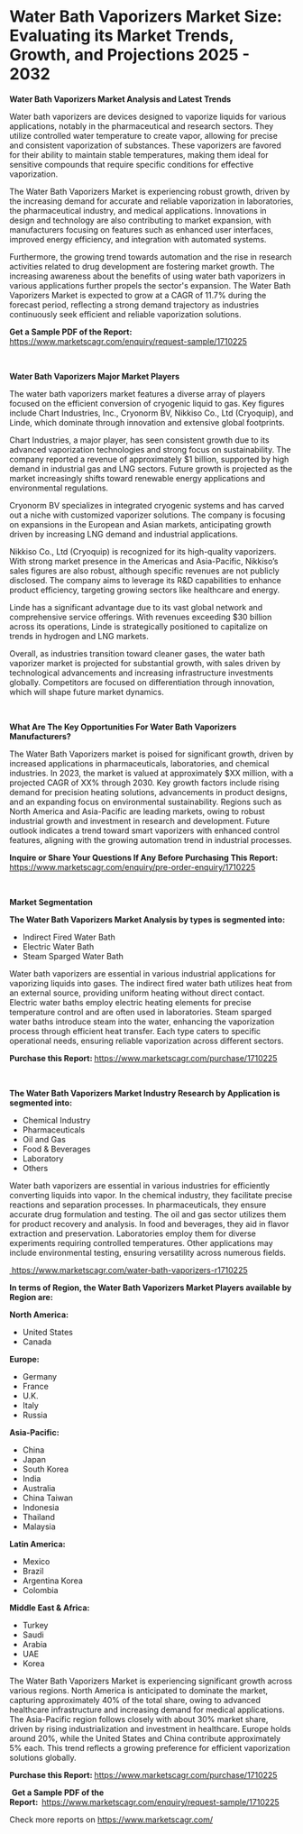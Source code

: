 <p><h1>Water Bath Vaporizers Market Size: Evaluating its Market Trends, Growth, and Projections 2025 - 2032</h1></p><p><strong>Water Bath Vaporizers Market Analysis and Latest Trends</strong></p>
<p><p>Water bath vaporizers are devices designed to vaporize liquids for various applications, notably in the pharmaceutical and research sectors. They utilize controlled water temperature to create vapor, allowing for precise and consistent vaporization of substances. These vaporizers are favored for their ability to maintain stable temperatures, making them ideal for sensitive compounds that require specific conditions for effective vaporization.</p><p>The Water Bath Vaporizers Market is experiencing robust growth, driven by the increasing demand for accurate and reliable vaporization in laboratories, the pharmaceutical industry, and medical applications. Innovations in design and technology are also contributing to market expansion, with manufacturers focusing on features such as enhanced user interfaces, improved energy efficiency, and integration with automated systems.</p><p>Furthermore, the growing trend towards automation and the rise in research activities related to drug development are fostering market growth. The increasing awareness about the benefits of using water bath vaporizers in various applications further propels the sector's expansion. The Water Bath Vaporizers Market is expected to grow at a CAGR of 11.7% during the forecast period, reflecting a strong demand trajectory as industries continuously seek efficient and reliable vaporization solutions.</p></p>
<p><strong>Get a Sample PDF of the Report:&nbsp;</strong> <a href="https://www.marketscagr.com/enquiry/request-sample/1710225?utm_campaign=3195&utm_medium=2&utm_source=Github&utm_content=ia&utm_term=27032025&utm_id=water-bath-vaporizers">https://www.marketscagr.com/enquiry/request-sample/1710225</a></p>
<p>&nbsp;</p>
<p><strong>Water Bath Vaporizers Major Market Players</strong></p>
<p><p>The water bath vaporizers market features a diverse array of players focused on the efficient conversion of cryogenic liquid to gas. Key figures include Chart Industries, Inc., Cryonorm BV, Nikkiso Co., Ltd (Cryoquip), and Linde, which dominate through innovation and extensive global footprints. </p><p>Chart Industries, a major player, has seen consistent growth due to its advanced vaporization technologies and strong focus on sustainability. The company reported a revenue of approximately $1 billion, supported by high demand in industrial gas and LNG sectors. Future growth is projected as the market increasingly shifts toward renewable energy applications and environmental regulations.</p><p>Cryonorm BV specializes in integrated cryogenic systems and has carved out a niche with customized vaporizer solutions. The company is focusing on expansions in the European and Asian markets, anticipating growth driven by increasing LNG demand and industrial applications.</p><p>Nikkiso Co., Ltd (Cryoquip) is recognized for its high-quality vaporizers. With strong market presence in the Americas and Asia-Pacific, Nikkiso’s sales figures are also robust, although specific revenues are not publicly disclosed. The company aims to leverage its R&D capabilities to enhance product efficiency, targeting growing sectors like healthcare and energy.</p><p>Linde has a significant advantage due to its vast global network and comprehensive service offerings. With revenues exceeding $30 billion across its operations, Linde is strategically positioned to capitalize on trends in hydrogen and LNG markets.</p><p>Overall, as industries transition toward cleaner gases, the water bath vaporizer market is projected for substantial growth, with sales driven by technological advancements and increasing infrastructure investments globally. Competitors are focused on differentiation through innovation, which will shape future market dynamics.</p></p>
<p>&nbsp;</p>
<p><strong>What Are The Key Opportunities For Water Bath Vaporizers Manufacturers?</strong></p>
<p><p>The Water Bath Vaporizers market is poised for significant growth, driven by increased applications in pharmaceuticals, laboratories, and chemical industries. In 2023, the market is valued at approximately $XX million, with a projected CAGR of XX% through 2030. Key growth factors include rising demand for precision heating solutions, advancements in product designs, and an expanding focus on environmental sustainability. Regions such as North America and Asia-Pacific are leading markets, owing to robust industrial growth and investment in research and development. Future outlook indicates a trend toward smart vaporizers with enhanced control features, aligning with the growing automation trend in industrial processes.</p></p>
<p><strong>Inquire or Share Your Questions If Any Before Purchasing This Report:</strong> <a href="https://www.marketscagr.com/enquiry/pre-order-enquiry/1710225?utm_campaign=3195&utm_medium=2&utm_source=Github&utm_content=ia&utm_term=27032025&utm_id=water-bath-vaporizers">https://www.marketscagr.com/enquiry/pre-order-enquiry/1710225</a></p>
<p>&nbsp;</p>
<p><strong>Market Segmentation</strong></p>
<p><strong>The Water Bath Vaporizers Market Analysis by types is segmented into:</strong></p>
<p><ul><li>Indirect Fired Water Bath</li><li>Electric Water Bath</li><li>Steam Sparged Water Bath</li></ul></p>
<p><p>Water bath vaporizers are essential in various industrial applications for vaporizing liquids into gases. The indirect fired water bath utilizes heat from an external source, providing uniform heating without direct contact. Electric water baths employ electric heating elements for precise temperature control and are often used in laboratories. Steam sparged water baths introduce steam into the water, enhancing the vaporization process through efficient heat transfer. Each type caters to specific operational needs, ensuring reliable vaporization across different sectors.</p></p>
<p><strong>Purchase this Report:&nbsp;</strong><a href="https://www.marketscagr.com/purchase/1710225?utm_campaign=3195&utm_medium=2&utm_source=Github&utm_content=ia&utm_term=27032025&utm_id=water-bath-vaporizers">https://www.marketscagr.com/purchase/1710225</a></p>
<p>&nbsp;</p>
<p><strong>The Water Bath Vaporizers Market Industry Research by Application is segmented into:</strong></p>
<p><ul><li>Chemical Industry</li><li>Pharmaceuticals</li><li>Oil and Gas</li><li>Food & Beverages</li><li>Laboratory</li><li>Others</li></ul></p>
<p><p>Water bath vaporizers are essential in various industries for efficiently converting liquids into vapor. In the chemical industry, they facilitate precise reactions and separation processes. In pharmaceuticals, they ensure accurate drug formulation and testing. The oil and gas sector utilizes them for product recovery and analysis. In food and beverages, they aid in flavor extraction and preservation. Laboratories employ them for diverse experiments requiring controlled temperatures. Other applications may include environmental testing, ensuring versatility across numerous fields.</p></p>
<p><a href="https://www.marketscagr.com/water-bath-vaporizers-r1710225?utm_campaign=3195&utm_medium=2&utm_source=Github&utm_content=ia&utm_term=27032025&utm_id=water-bath-vaporizers">&nbsp;https://www.marketscagr.com/water-bath-vaporizers-r1710225</a></p>
<p><strong>In terms of Region, the Water Bath Vaporizers Market Players available by Region are:</strong></p>
<p>
    <p> <strong> North America: </strong>
        <ul>
            <li>United States</li>
            <li>Canada</li>
        </ul>
        </p> 
    <p> <strong> Europe: </strong>
        <ul>
            <li>Germany</li>
            <li>France</li>
            <li>U.K.</li>
            <li>Italy</li>
            <li>Russia</li>
        </ul>
        </p> 
    <p> <strong> Asia-Pacific: </strong>
        <ul>
            <li>China</li>
            <li>Japan</li>
            <li>South Korea</li>
            <li>India</li>
            <li>Australia</li>
            <li>China Taiwan</li>
            <li>Indonesia</li>
            <li>Thailand</li>
            <li>Malaysia</li>
        </ul>
        </p> 
    <p> <strong> Latin America: </strong>
        <ul>
            <li>Mexico</li>
            <li>Brazil</li>
            <li>Argentina Korea</li>
            <li>Colombia</li>
        </ul>
        </p> 
    <p> <strong> Middle East & Africa: </strong>
        <ul>
            <li>Turkey</li>
            <li>Saudi</li>
            <li>Arabia</li>
            <li>UAE</li>
            <li>Korea</li>
        </ul>
    </p>
    </p>
<p><p>The Water Bath Vaporizers Market is experiencing significant growth across various regions. North America is anticipated to dominate the market, capturing approximately 40% of the total share, owing to advanced healthcare infrastructure and increasing demand for medical applications. The Asia-Pacific region follows closely with about 30% market share, driven by rising industrialization and investment in healthcare. Europe holds around 20%, while the United States and China contribute approximately 5% each. This trend reflects a growing preference for efficient vaporization solutions globally.</p></p>
<p><strong>Purchase this Report: </strong><a href="https://www.marketscagr.com/purchase/1710225?utm_campaign=3195&utm_medium=2&utm_source=Github&utm_content=ia&utm_term=27032025&utm_id=water-bath-vaporizers">https://www.marketscagr.com/purchase/1710225</a></p>
<p>&nbsp;<strong>Get a Sample PDF of the Report:&nbsp;&nbsp;</strong><a href="https://www.marketscagr.com/enquiry/request-sample/1710225?utm_campaign=3195&utm_medium=2&utm_source=Github&utm_content=ia&utm_term=27032025&utm_id=water-bath-vaporizers">https://www.marketscagr.com/enquiry/request-sample/1710225</a></p>
<p><strong></strong></p>
<p>Check more reports on <a href="https://www.marketscagr.com/?utm_campaign=3195&utm_medium=2&utm_source=Github&utm_content=ia&utm_term=27032025&utm_id=water-bath-vaporizers">https://www.marketscagr.com/</a></p>